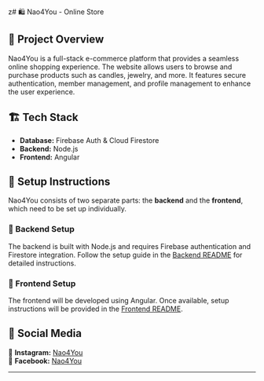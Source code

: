 z# 🛍️ Nao4You - Online Store

## 📌 Project Overview

Nao4You is a full-stack e-commerce platform that provides a seamless online shopping experience. The website allows
users to browse and purchase products such as candles, jewelry, and more. It features secure authentication, member
management, and profile management to enhance the user experience.

## 🏗️ Tech Stack

- **Database:** Firebase Auth & Cloud Firestore
- **Backend:** Node.js
- **Frontend:** Angular

## 🔧 Setup Instructions

Nao4You consists of two separate parts: the **backend** and the **frontend**, which need to be set up individually.

### 🚀 Backend Setup

The backend is built with Node.js and requires Firebase authentication and Firestore integration. Follow the setup guide
in the [Backend README](backend/readMe.md) for detailed instructions.

### 🎨 Frontend Setup

The frontend will be developed using Angular. Once available, setup instructions will be provided in
the [Frontend README]().

## 🔗 Social Media

📸 **Instagram:** [Nao4You](https://www.instagram.com/nao_foryou?utm_source=ig_web_button_share_sheet&igsh=ZDNlZDc0MzIxNw==)  
📘 **Facebook:** [Nao4You](https://www.facebook.com/p/Nao4You-100086769682698/)

---